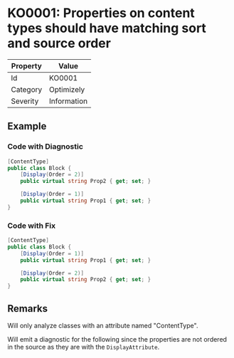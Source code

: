 # KO0001: Properties on content types should have matching sort and source order

| Property | Value             |
| -------- | ----------------- |
| Id       | KO0001            |
| Category | Optimizely        |
| Severity | Information       |

## Example

### Code with Diagnostic

```csharp
[ContentType]
public class Block {
    [Display(Order = 2)]
    public virtual string Prop2 { get; set; }

    [Display(Order = 1)]
    public virtual string Prop1 { get; set; }
}
```

### Code with Fix

```csharp
[ContentType]
public class Block {
    [Display(Order = 1)]
    public virtual string Prop1 { get; set; }

    [Display(Order = 2)]
    public virtual string Prop2 { get; set; }
}
```

## Remarks

Will only analyze classes with an attribute named "ContentType".

Will emit a diagnostic for the following since the properties are not ordered in the
source as they are with the `DisplayAttribute`.
